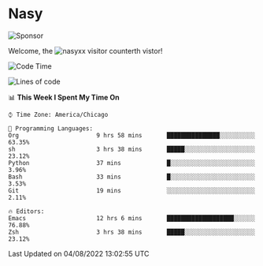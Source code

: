 # Nasy

<!--
<p align="center">
<img height="200" src="https://github-readme-stats.vercel.app/api?username=nasyxx&count_private=true&show_icons=true&theme=dracula&include_all_commits=true"/>
<img height="200" src="https://github-readme-stats.vercel.app/api/top-langs/?username=nasyxx&theme=dracula&hide=html,jupyter+notebook&count_private=true&show_icons=true"/>
</p>

  
----------------
-->

![Sponsor](https://img.shields.io/static/v1.svg?label=Sponsor&message=%E2%9D%A4&logo=GitHub&style=flat&color=pink)
 
Welcome, the ![nasyxx visitor counter](https://count.getloli.com/get/@nasyxx?theme=rule34)th vistor!
 
<!--START_SECTION:waka-->
![Code Time](http://img.shields.io/badge/Code%20Time-2%2C539%20hrs%2042%20mins-blue)

![Lines of code](https://img.shields.io/badge/From%20Hello%20World%20I%27ve%20Written-5%20Million%20lines%20of%20code-blue)

📊 **This Week I Spent My Time On** 

```text
⌚︎ Time Zone: America/Chicago

💬 Programming Languages: 
Org                      9 hrs 58 mins       ███████████████░░░░░░░░░░   63.35% 
sh                       3 hrs 38 mins       █████░░░░░░░░░░░░░░░░░░░░   23.12% 
Python                   37 mins             █░░░░░░░░░░░░░░░░░░░░░░░░   3.96% 
Bash                     33 mins             █░░░░░░░░░░░░░░░░░░░░░░░░   3.53% 
Git                      19 mins             ░░░░░░░░░░░░░░░░░░░░░░░░░   2.11%

🔥 Editors: 
Emacs                    12 hrs 6 mins       ███████████████████░░░░░░   76.88% 
Zsh                      3 hrs 38 mins       █████░░░░░░░░░░░░░░░░░░░░   23.12%

```


 Last Updated on 04/08/2022 13:02:55 UTC
<!--END_SECTION:waka-->

<!-- ![visitors](https://visitor-badge.laobi.icu/badge?page_id=nasyxx.nasyxx) -->

